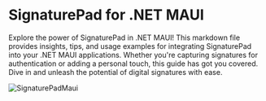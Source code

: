 # SignaturePad for .NET MAUI
Explore the power of SignaturePad in .NET MAUI! This markdown file provides insights, tips, and usage examples for integrating SignaturePad into your .NET MAUI applications. Whether you're capturing signatures for authentication or adding a personal touch, this guide has got you covered. Dive in and unleash the potential of digital signatures with ease.

![SignaturePadMaui](https://github.com/nic00la1/SignaturePadMaui/assets/99048749/ab5d8bdc-95ed-4b33-bb77-0551e6c5bf11)
